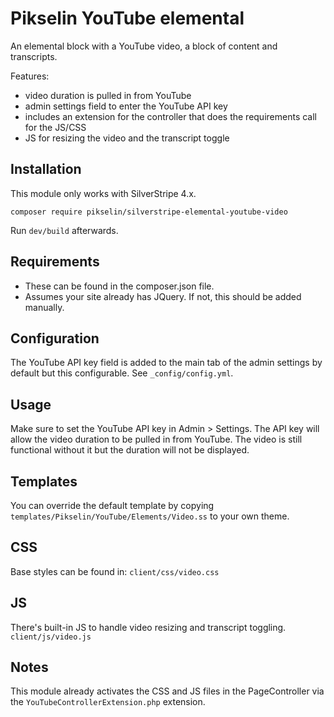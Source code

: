 # Pikselin YouTube elemental

An elemental block with a YouTube video, a block of content and transcripts.

Features:
- video duration is pulled in from YouTube
- admin settings field to enter the YouTube API key
- includes an extension for the controller that does the requirements call for the JS/CSS
- JS for resizing the video and the transcript toggle

## Installation
This module only works with SilverStripe 4.x.

`composer require pikselin/silverstripe-elemental-youtube-video`

Run `dev/build` afterwards.

## Requirements
- These can be found in the composer.json file.
- Assumes your site already has JQuery. If not, this should be added manually.

## Configuration
The YouTube API key field is added to the main tab of the admin settings by default but this configurable. See 
`_config/config.yml`.

## Usage
Make sure to set the YouTube API key in Admin > Settings. The API key will allow the video duration to be pulled in
from YouTube. The video is still functional without it but the duration will not be displayed.

## Templates
You can override the default template by copying `templates/Pikselin/YouTube/Elements/Video.ss` to your own theme.

## CSS
Base styles can be found in:
`client/css/video.css`

## JS
There's built-in JS to handle video resizing and transcript toggling.
`client/js/video.js`

## Notes
This module already activates the CSS and JS files in the PageController
via the `YouTubeControllerExtension.php` extension.
